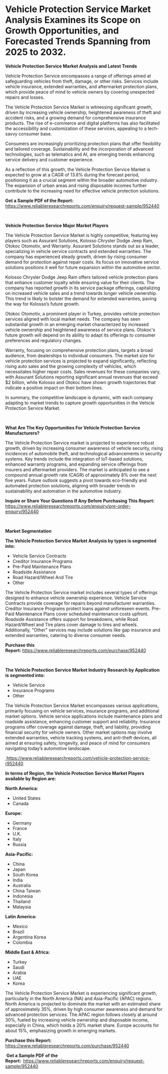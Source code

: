 <p><h1>Vehicle Protection Service Market Analysis Examines its Scope on Growth Opportunities, and Forecasted Trends Spanning from 2025 to 2032.</h1></p><p><strong>Vehicle Protection Service Market Analysis and Latest Trends</strong></p>
<p><p>Vehicle Protection Service encompasses a range of offerings aimed at safeguarding vehicles from theft, damage, or other risks. Services include vehicle insurance, extended warranties, and aftermarket protection plans, which provide peace of mind to vehicle owners by covering unexpected repairs and losses.</p><p>The Vehicle Protection Service Market is witnessing significant growth, driven by increasing vehicle ownership, heightened awareness of theft and accident risks, and a growing demand for comprehensive insurance products. The rise of e-commerce and digital platforms has also facilitated the accessibility and customization of these services, appealing to a tech-savvy consumer base.</p><p>Consumers are increasingly prioritizing protection plans that offer flexibility and tailored coverage. Sustainability and the incorporation of advanced technologies, such as telematics and AI, are emerging trends enhancing service delivery and customer experience. </p><p>As a reflection of this growth, the Vehicle Protection Service Market is expected to grow at a CAGR of 13.8% during the forecast period, positioning it as a crucial segment within the broader automotive industry. The expansion of urban areas and rising disposable incomes further contribute to the increasing need for effective vehicle protection solutions.</p></p>
<p><strong>Get a Sample PDF of the Report:&nbsp;</strong> <a href="https://www.reliableresearchreports.com/enquiry/request-sample/952440?utm_campaign=11&utm_medium=2&utm_source=Github&utm_content=ia&utm_term=17042025&utm_id=vehicle-protection-service">https://www.reliableresearchreports.com/enquiry/request-sample/952440</a></p>
<p>&nbsp;</p>
<p><strong>Vehicle Protection Service Major Market Players</strong></p>
<p><p>The Vehicle Protection Service Market is highly competitive, featuring key players such as Assurant Solutions, Kolosso Chrysler Dodge Jeep Ram, Otokoc Otomotiv, and Warranty. Assurant Solutions stands out as a leader, specializing in vehicle service contracts and extended warranties. The company has experienced steady growth, driven by rising consumer demand for protection against repair costs. Its focus on innovative service solutions positions it well for future expansion within the automotive sector.</p><p>Kolosso Chrysler Dodge Jeep Ram offers tailored vehicle protection plans that enhance customer loyalty while ensuring value for their clients. The company has reported growth in its service package offerings, capitalizing on increased vehicle sales and a trend towards longer vehicle ownership. This trend is likely to bolster the demand for extended warranties, paving the way for Kolosso’s future growth.</p><p>Otokoc Otomotiv, a prominent player in Turkey, provides vehicle protection services aligned with local market needs. The company has seen substantial growth in an emerging market characterized by increased vehicle ownership and heightened awareness of service plans. Otokoc's future growth will depend on its ability to adapt its offerings to consumer preferences and regulatory changes.</p><p>Warranty, focusing on comprehensive protection plans, targets a broad audience, from dealerships to individual consumers. The market size for vehicle protection services is projected to expand significantly, reflecting rising auto sales and the growing complexity of vehicles, which necessitates higher repair costs. Sales revenues for these companies vary, with Assurant Solutions reporting significant annual revenues that exceed $2 billion, while Kolosso and Otokoc have shown growth trajectories that indicate a positive impact on their bottom lines. </p><p>In summary, the competitive landscape is dynamic, with each company adapting to market trends to capture growth opportunities in the Vehicle Protection Service Market.</p></p>
<p>&nbsp;</p>
<p><strong>What Are The Key Opportunities For Vehicle Protection Service Manufacturers?</strong></p>
<p><p>The Vehicle Protection Service market is projected to experience robust growth, driven by increasing consumer awareness of vehicle security, rising incidences of automobile theft, and technological advancements in security systems. Key trends include the integration of IoT-based solutions, enhanced warranty programs, and expanding service offerings from insurers and aftermarket providers. The market is anticipated to see a compound annual growth rate (CAGR) of approximately 8% over the next five years. Future outlook suggests a pivot towards eco-friendly and automated protection solutions, aligning with broader trends in sustainability and automation in the automotive industry.</p></p>
<p><strong>Inquire or Share Your Questions If Any Before Purchasing This Report:</strong> <a href="https://www.reliableresearchreports.com/enquiry/pre-order-enquiry/952440?utm_campaign=11&utm_medium=2&utm_source=Github&utm_content=ia&utm_term=17042025&utm_id=vehicle-protection-service">https://www.reliableresearchreports.com/enquiry/pre-order-enquiry/952440</a></p>
<p>&nbsp;</p>
<p><strong>Market Segmentation</strong></p>
<p><strong>The Vehicle Protection Service Market Analysis by types is segmented into:</strong></p>
<p><ul><li>Vehicle Service Contracts</li><li>Creditor Insurance Programs</li><li>Pre-Paid Maintenance Plans</li><li>Roadside Assistance</li><li>Road Hazard/Wheel And Tire</li><li>Other</li></ul></p>
<p><p>The Vehicle Protection Service market includes several types of offerings designed to enhance vehicle ownership experience. Vehicle Service Contracts provide coverage for repairs beyond manufacturer warranties. Creditor Insurance Programs protect loans against unforeseen events. Pre-Paid Maintenance Plans cover scheduled maintenance costs upfront. Roadside Assistance offers support for breakdowns, while Road Hazard/Wheel and Tire plans cover damage to tires and wheels. Additionally, "Other" services may include solutions like gap insurance and extended warranties, catering to diverse consumer needs.</p></p>
<p><strong>Purchase this Report:&nbsp;</strong><a href="https://www.reliableresearchreports.com/purchase/952440?utm_campaign=11&utm_medium=2&utm_source=Github&utm_content=ia&utm_term=17042025&utm_id=vehicle-protection-service">https://www.reliableresearchreports.com/purchase/952440</a></p>
<p>&nbsp;</p>
<p><strong>The Vehicle Protection Service Market Industry Research by Application is segmented into:</strong></p>
<p><ul><li>Vehicle Service</li><li>Insurance Programs</li><li>Other</li></ul></p>
<p><p>The Vehicle Protection Service Market encompasses various applications, primarily focusing on vehicle services, insurance programs, and additional market options. Vehicle service applications include maintenance plans and roadside assistance, enhancing customer support and reliability. Insurance programs offer coverage against damage, theft, and liability, providing financial security for vehicle owners. Other market options may involve extended warranties, vehicle tracking systems, and anti-theft devices, all aimed at ensuring safety, longevity, and peace of mind for consumers navigating today’s automotive landscape.</p></p>
<p><a href="https://www.reliableresearchreports.com/vehicle-protection-service-r952440?utm_campaign=11&utm_medium=2&utm_source=Github&utm_content=ia&utm_term=17042025&utm_id=vehicle-protection-service">&nbsp;https://www.reliableresearchreports.com/vehicle-protection-service-r952440</a></p>
<p><strong>In terms of Region, the Vehicle Protection Service Market Players available by Region are:</strong></p>
<p>
    <p> <strong> North America: </strong>
        <ul>
            <li>United States</li>
            <li>Canada</li>
        </ul>
        </p> 
    <p> <strong> Europe: </strong>
        <ul>
            <li>Germany</li>
            <li>France</li>
            <li>U.K.</li>
            <li>Italy</li>
            <li>Russia</li>
        </ul>
        </p> 
    <p> <strong> Asia-Pacific: </strong>
        <ul>
            <li>China</li>
            <li>Japan</li>
            <li>South Korea</li>
            <li>India</li>
            <li>Australia</li>
            <li>China Taiwan</li>
            <li>Indonesia</li>
            <li>Thailand</li>
            <li>Malaysia</li>
        </ul>
        </p> 
    <p> <strong> Latin America: </strong>
        <ul>
            <li>Mexico</li>
            <li>Brazil</li>
            <li>Argentina Korea</li>
            <li>Colombia</li>
        </ul>
        </p> 
    <p> <strong> Middle East & Africa: </strong>
        <ul>
            <li>Turkey</li>
            <li>Saudi</li>
            <li>Arabia</li>
            <li>UAE</li>
            <li>Korea</li>
        </ul>
    </p>
    </p>
<p><p>The Vehicle Protection Service Market is experiencing significant growth, particularly in the North America (NA) and Asia-Pacific (APAC) regions. North America is projected to dominate the market with an estimated share of approximately 35%, driven by high consumer awareness and demand for advanced protection services. The APAC region follows closely at around 30%, fueled by increasing vehicle ownership and disposable income, especially in China, which holds a 20% market share. Europe accounts for about 15%, emphasizing growth in emerging markets.</p></p>
<p><strong>Purchase this Report: </strong><a href="https://www.reliableresearchreports.com/purchase/952440?utm_campaign=11&utm_medium=2&utm_source=Github&utm_content=ia&utm_term=17042025&utm_id=vehicle-protection-service">https://www.reliableresearchreports.com/purchase/952440</a></p>
<p>&nbsp;<strong>Get a Sample PDF of the Report:&nbsp;&nbsp;</strong><a href="https://www.reliableresearchreports.com/enquiry/request-sample/952440?utm_campaign=11&utm_medium=2&utm_source=Github&utm_content=ia&utm_term=17042025&utm_id=vehicle-protection-service">https://www.reliableresearchreports.com/enquiry/request-sample/952440</a></p>
<p><strong></strong></p>
<p><p></p><p></p><p></p></p>